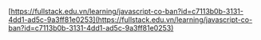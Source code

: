 [https://fullstack.edu.vn/learning/javascript-co-ban?id=c7113b0b-3131-4dd1-ad5c-9a3ff81e0253](https://fullstack.edu.vn/learning/javascript-co-ban?id=c7113b0b-3131-4dd1-ad5c-9a3ff81e0253)
